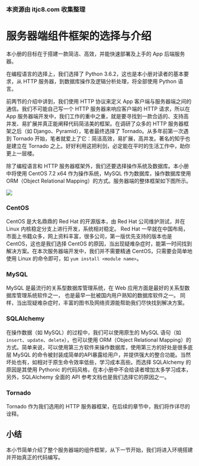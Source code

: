 ### 本资源由 itjc8.com 收集整理
# 服务器端组件框架的选择与介绍

本小册的目标在于搭建一款简洁、高效，并能快速部署及上手的 App 后端服务器。

在编程语言的选择上，我们选择了 Python 3.6.2，这也是本小册对读者的基本要求，从 HTTP 服务器，到数据库操作及逻辑分析处理，将全部使用 Python 语言。

前两节的介绍中讲到，我们使用 HTTP 协议来定义 App 客户端与服务器端之间的通信。我们不可能自己写一个 HTTP 服务器来响应客户端的 HTTP 请求，所以在 App 服务器端开发中，我们工作的重中之重，就是要寻找到一款合适的、支持高并发、易扩展并真正能阐释代码简洁美的框架。在调研了众多的 HTTP 服务器框架之后（如 Django、Pyramid），笔者最终选择了 Tornado。从多年前第一次遇到 Tornado 开始，笔者就爱上了它：简洁高效，易扩展，高并发。著名的知乎也是建立在 Tornado 之上。好好利用这把利剑，必定能在平时的生活工作中，助你更上一层楼。

除了编程语言和 HTTP 服务器框架外，我们还要选择操作系统及数据库。本小册中将使用 CentOS 7.2 x64 作为操作系统，MySQL 作为数据库，操作数据库使用 ORM（Object Relational Mapping）的方式。服务器端的整体框架如下图所示。

![](https://user-gold-cdn.xitu.io/2018/4/2/1628374240e888c0?w=646&h=380&f=png&s=19648)

### CentOS

CentOS 是大名鼎鼎的 Red Hat 的开源版本，由 Red Hat 公司维护测试，并在 Linux 内核稳定分支上进行开发，系统相对稳定。 Red Hat 一早就在中国布局，市面上书籍众多，网上资料丰富，很多公司，第一版优先支持的版本也是 CentOS，这也是我们选择 CentOS 的原因，当出现疑难杂症时，能第一时间找到解决方案。在本次服务器端开发中，我们并不需要精通 CentOS，只需要会简单地使用 Linux 的命令即可，如 `yum install <module name>`。

### MySQL

MySQL 是最流行的关系型数据库管理系统，在 Web 应用方面是最好的关系型数据库管理系统软件之一， 也是最早一批被国内用户熟知的数据库软件之一。 同样，当出现疑难杂症时，丰富的图书及网络资源能帮助我们尽快找到解决方案。

### SQLAlchemy

在操作数据（如 MySQL）的过程中，我们可以使用原生的 MySQL 语句（如`insert`、`update`、`delete`），也可以使用 ORM（Object Relational Mapping）的方式。简单来说，可以使用第三方软件来操作数据库，使用第三方的好处是很多底层 MySQL 的命令被封装成简单的API暴露给用户，并提供强大的整合功能。当然坏处也有，如相对于原生命令效率低些，学习成本高些。而选择 SQLAlchemy 的原因是其使用 Pythonic 的代码风格，在本小册中不会给读者增加太多学习成本，另外，SQLAlchemy 全面的 API 参考文档也是我们选择它的原因之一。

### Tornado

Tornado 作为我们选用的 HTTP 服务器框架，在后续的章节中，我们将作详尽的诠释。

## 小结
本小节简单介绍了整个服务器端的组件框架，从下一节开始，我们将进入环境搭建并开始真正的代码编写。

